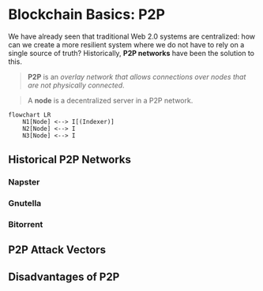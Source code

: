 # Blockchain Basics: P2P

We have already seen that traditional Web 2.0 systems are centralized: how can we create a more resilient system where we do not have to rely on a single source of truth? Historically, **P2P networks** have been the solution to this.

> **P2P** is an _overlay network that allows connections over nodes that are not physically connected_.

> A **node** is a decentralized server in a P2P network.

```mermaid
flowchart LR
    N1[Node] <--> I[(Indexer)]
    N2[Node] <--> I
    N3[Node] <--> I
```

## Historical P2P Networks

### Napster

### Gnutella

### Bitorrent

## P2P Attack Vectors

## Disadvantages of P2P
